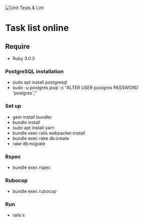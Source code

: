 ![Unit Tests & Lint](https://github.com/Devyatiyarov/Tasklist-online/workflows/Unit%20Tests%20&%20Lint/badge.svg)
# Task list online

## Require
* Ruby 3.0.3
### PostgreSQL installation
* sudo apt install postgresql
* sudo -u postgres psql -c "ALTER USER postgres PASSWORD 'postgres';"
### Set up
* gem install bundler
* bundle install
* sudo apt install yarn
* bundle exec rails webpacker:install
* bundle exec rake db:create
* rake db:migrate
### Rspec
* bundle exec rspec
### Rubocop
* bundle exec rubocop
### Run
* rails s

